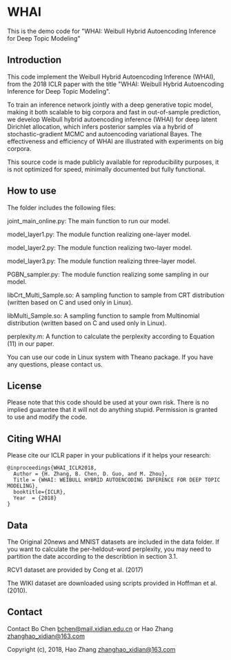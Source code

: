 # WHAI
This is the demo code for "WHAI: Weibull Hybrid Autoencoding Inference for Deep Topic Modeling"

## Introduction
This code implement the Weibull Hybrid Autoencoding Inference (WHAI), from the 2018 ICLR paper with the title "WHAI: Weibull Hybrid Autoencoding Inference for Deep Topic Modeling". 

To train an inference network jointly with a deep generative topic model, making
it both scalable to big corpora and fast in out-of-sample prediction, we develop
Weibull hybrid autoencoding inference (WHAI) for deep latent Dirichlet allocation,
which infers posterior samples via a hybrid of stochastic-gradient MCMC
and autoencoding variational Bayes. The effectiveness and efficiency of WHAI
are illustrated with experiments on big corpora.

This source code is made publicly available for reproducibility purposes, it is not optimized for speed, 
minimally documented but fully functional.

## How to use
The folder includes the following files:

joint_main_online.py: The main function to run our model.

model_layer1.py: The module function realizing one-layer model.

model_layer2.py: The module function realizing two-layer model.

model_layer3.py: The module function realizing three-layer model.

PGBN_sampler.py: The module function realizing some sampling in our model.

libCrt_Multi_Sample.so: A sampling function to sample from CRT distribution (written based on C and used only in Linux).

libMulti_Sample.so: A sampling function to sample from Multinomial distribution (written based on C and used only in Linux).

perplexity.m: A function to calculate the perplexity according to Equation (11) in our paper.

You can use our code in Linux system with Theano package. If you have any questions, please contact us.

## License

Please note that this code should be used at your own risk. There is no implied guarantee that it will
not do anything stupid. Permission is granted to use and modify the code.

## Citing WHAI

Please cite our ICLR paper in your publications if it helps your research:

    @inproceedings{WHAI_ICLR2018,
      Author = {H. Zhang, B. Chen, D. Guo, and M. Zhou},
      Title = {WHAI: WEIBULL HYBRID AUTOENCODING INFERENCE FOR DEEP TOPIC MODELING},
      booktitle={ICLR},
      Year  = {2018}
    }

## Data
	
The Original 20news and MNIST datasets are included in the data folder. If you want to calculate the
per-heldout-word perplexity, you may need to partition the date according to the describtion in section 3.1.

RCV1 dataset are provided by Cong et al. (2017)

The WIKI dataset are downloaded using scripts provided in Hoffman et al. (2010).

## Contact
Contact Bo Chen bchen@mail.xidian.edu.cn or Hao Zhang zhanghao_xidian@163.com

Copyright (c), 2018, Hao Zhang zhanghao_xidian@163.com

